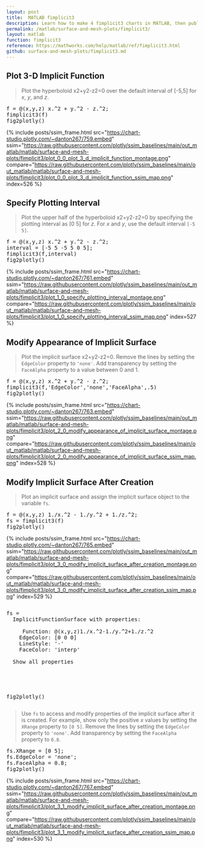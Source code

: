 ```yaml
---
layout: post
title:  MATLAB fimplicit3
description: Learn how to make 4 fimplicit3 charts in MATLAB, then publish them to the Web with Plotly.
permalink: /matlab/surface-and-mesh-plots/fimplicit3/
layout: matlab
function: fimplicit3
reference: https://mathworks.com/help/matlab/ref/fimplicit3.html
github: surface-and-mesh-plots/fimplicit3.md
---
```


## Plot 3-D Implicit Function

> Plot the hyperboloid  x2+y2-z2=0 over the default interval of [-5,5] for  *x*, *y*, and *z*.

<pre class="mcode">f = @(x,y,z) x.^2 + y.^2 - z.^2;
fimplicit3(f)
fig2plotly()</pre>
{% include posts/ssim_frame.html 
  src="https://chart-studio.plotly.com/~danton267/759.embed" 
  ssim="https://raw.githubusercontent.com/plotly/ssim_baselines/main/out_matlab/matlab/surface-and-mesh-plots/fimplicit3/plot_0_0_plot_3_d_implicit_function_montage.png" 
  compare="https://raw.githubusercontent.com/plotly/ssim_baselines/main/out_matlab/matlab/surface-and-mesh-plots/fimplicit3/plot_0_0_plot_3_d_implicit_function_ssim_map.png" 
  index=526
%}



<!--------------------- EXAMPLE BREAK ------------------------->

## Specify Plotting Interval

> Plot the upper half of the hyperboloid  x2+y2-z2=0 by specifying the plotting interval as [0 5] for *z*. For  *x* and  *y*, use the default interval `[-5 5]`.

<pre class="mcode">f = @(x,y,z) x.^2 + y.^2 - z.^2;
interval = [-5 5 -5 5 0 5];
fimplicit3(f,interval)
fig2plotly()</pre>
{% include posts/ssim_frame.html 
  src="https://chart-studio.plotly.com/~danton267/761.embed" 
  ssim="https://raw.githubusercontent.com/plotly/ssim_baselines/main/out_matlab/matlab/surface-and-mesh-plots/fimplicit3/plot_1_0_specify_plotting_interval_montage.png" 
  compare="https://raw.githubusercontent.com/plotly/ssim_baselines/main/out_matlab/matlab/surface-and-mesh-plots/fimplicit3/plot_1_0_specify_plotting_interval_ssim_map.png" 
  index=527
%}



<!--------------------- EXAMPLE BREAK ------------------------->

## Modify Appearance of Implicit Surface

> Plot the implicit surface  x2+y2-z2=0. Remove the lines by setting the `EdgeColor` property to `'none'`. Add transparency by setting the `FaceAlpha` property to a value between 0 and 1.

<pre class="mcode">f = @(x,y,z) x.^2 + y.^2 - z.^2;
fimplicit3(f,'EdgeColor','none','FaceAlpha',.5)
fig2plotly()</pre>
{% include posts/ssim_frame.html 
  src="https://chart-studio.plotly.com/~danton267/763.embed" 
  ssim="https://raw.githubusercontent.com/plotly/ssim_baselines/main/out_matlab/matlab/surface-and-mesh-plots/fimplicit3/plot_2_0_modify_appearance_of_implicit_surface_montage.png" 
  compare="https://raw.githubusercontent.com/plotly/ssim_baselines/main/out_matlab/matlab/surface-and-mesh-plots/fimplicit3/plot_2_0_modify_appearance_of_implicit_surface_ssim_map.png" 
  index=528
%}



<!--------------------- EXAMPLE BREAK ------------------------->

## Modify Implicit Surface After Creation

> Plot an implicit surface and assign the implicit surface object to the variable `fs`. 

<pre class="mcode">f = @(x,y,z) 1./x.^2 - 1./y.^2 + 1./z.^2;
fs = fimplicit3(f)
fig2plotly()</pre>
{% include posts/ssim_frame.html 
  src="https://chart-studio.plotly.com/~danton267/765.embed" 
  ssim="https://raw.githubusercontent.com/plotly/ssim_baselines/main/out_matlab/matlab/surface-and-mesh-plots/fimplicit3/plot_3_0_modify_implicit_surface_after_creation_montage.png" 
  compare="https://raw.githubusercontent.com/plotly/ssim_baselines/main/out_matlab/matlab/surface-and-mesh-plots/fimplicit3/plot_3_0_modify_implicit_surface_after_creation_ssim_map.png" 
  index=529
%}

<pre class="mcode"><div class="codeoutput"><pre>fs = 
  ImplicitFunctionSurface with properties:

     Function: @(x,y,z)1./x.^2-1./y.^2+1./z.^2
    EdgeColor: [0 0 0]
    LineStyle: '-'
    FaceColor: 'interp'

  Show all properties

</pre></div>
fig2plotly()</pre>
> Use `fs` to access and modify properties of the implicit surface after it is created. For example, show only the positive *x* values by setting the `XRange` property to `[0 5]`. Remove the lines by setting the `EdgeColor` property to `'none'`. Add transparency by setting the `FaceAlpha` property to `0.8`.

<pre class="mcode">fs.XRange = [0 5];
fs.EdgeColor = 'none';
fs.FaceAlpha = 0.8;
fig2plotly()</pre>
{% include posts/ssim_frame.html 
  src="https://chart-studio.plotly.com/~danton267/767.embed" 
  ssim="https://raw.githubusercontent.com/plotly/ssim_baselines/main/out_matlab/matlab/surface-and-mesh-plots/fimplicit3/plot_3_1_modify_implicit_surface_after_creation_montage.png" 
  compare="https://raw.githubusercontent.com/plotly/ssim_baselines/main/out_matlab/matlab/surface-and-mesh-plots/fimplicit3/plot_3_1_modify_implicit_surface_after_creation_ssim_map.png" 
  index=530
%}



<!--------------------- EXAMPLE BREAK ------------------------->

